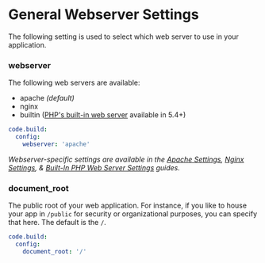 # General Webserver Settings

The following setting is used to select which web server to use in your application.

### webserver
The following web servers are available:

- apache *(default)*
- nginx
- builtin ([PHP's built-in web server](http://php.net/manual/en/features.commandline.webserver.php) available in 5.4+)

```yaml
code.build:
  config:
    webserver: 'apache'
```

*Webserver-specific settings are available in the [Apache Settings](apache-settings.html), [Nginx Settings](nginx-settings.html), & [Built-In PHP Web Server Settings](builtin-settings.html) guides.*

### document_root
The public root of your web application. For instance, if you like to house your app in `/public` for security or organizational purposes, you can specify that here. The default is the `/`.

```yaml
code.build:
  config:
    document_root: '/'
```
